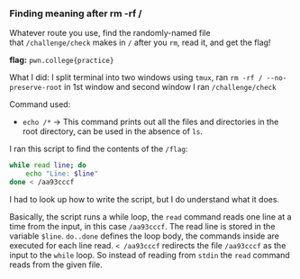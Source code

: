 ### Finding meaning after rm -rf / 

Whatever route you use, find the randomly-named file that `/challenge/check` makes in `/` after you `rm`, read it, and get the flag!

**flag:** `pwn.college{practice}` 

What I did: 
I split terminal into two windows using `tmux`, ran `rm -rf / --no-preserve-root` in 1st window and second window I ran `/challenge/check`

Command used: 
- `echo /*` -> This command prints out all the files and directories in the root directory, can be used in the absence of `ls`.  

I ran this script to find the contents of the `/flag`:
```bash
while read line; do
    echo "Line: $line"
done < /aa93cccf
```

I had to look up how to write the script, but I do understand what it does.

Basically, the script runs a while loop, the `read` command reads one line at a time from the input, in this case `/aa93cccf`. 
The read line is stored in the variable `$line`.
`do..done` defines the loop body, the commands inside are executed for each line read. 
`< /aa93cccf` redirects the file `/aa93cccf` as the input to the `while` loop. 
So instead of reading from `stdin` the `read` command reads from the given file. 

 
